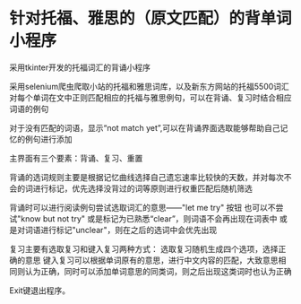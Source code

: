 # 针对托福、雅思的（原文匹配）的背单词小程序
采用tkinter开发的托福词汇的背诵小程序

采用selenium爬虫爬取小站的托福和雅思词库，以及新东方网站的托福5500词汇
对每个单词在文中正则匹配相应的托福与雅思例句，可以在背诵、复习时结合相应词语的例句

对于没有匹配的词语，显示“not match yet”,可以在背诵界面选取能够帮助自己记忆的例句进行添加

主界面有三个要素：背诵、复习、重置

背诵的选词规则主要是根据记忆曲线选择自己遗忘速率比较快的天数，并对每次不会的词进行标记，优先选择没背过的词等原则进行权重匹配后随机筛选

背诵时可以进行阅读例句尝试选取词汇的意思——"let me try" 按钮
也可以不尝试"know but not try"
或是标记为已熟悉“clear”，则词语不会再出现在词表中
或是对词语进行标记"unclear"，则在之后的选词中会优先出现

复习主要有选取复习和键入复习两种方式：
选取复习随机生成四个选项，选择正确的意思
键入复习可以根据单词原有的意思，进行中文内容的匹配，大致意思相同则认为正确，同时可以添加单词意思的同类词，则之后出现这类词时也认为正确

Exit键退出程序。
